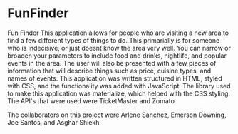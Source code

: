 # FunFinder

Fun Finder This application allows for people who are visiting a new area to find a few different types of things to do. This primarially is for someone who is indecisive, or just doesnt know the area very well. You can narrow or broaden your parameters to include food and drinks, nightlife, and popular events in the area. The user will also be presented with a few pieces of information that will describe things such as price, cuisine types, and names of events.
This application was written structured in HTML, styled with CSS, and the functionality was added with JavaScript. The library used to make this application was materialize, which helped with the CSS styling. The API's that were used were TicketMaster and Zomato

The collaborators on this project were Arlene Sanchez, Emerson Downing, Joe Santos, and Asghar Shiekh
